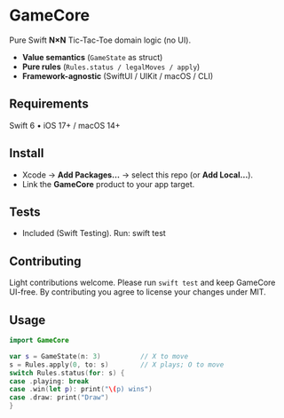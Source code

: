 # GameCore

Pure Swift **N×N** Tic-Tac-Toe domain logic (no UI).

- **Value semantics** (`GameState` as struct)
- **Pure rules** (`Rules.status / legalMoves / apply`)
- **Framework-agnostic** (SwiftUI / UIKit / macOS / CLI)

## Requirements
Swift 6 • iOS 17+ / macOS 14+

## Install
- Xcode → **Add Packages…** → select this repo (or **Add Local…**).
- Link the **GameCore** product to your app target.

## Tests
- Included (Swift Testing). Run: swift test

## Contributing
Light contributions welcome. Please run `swift test` and keep GameCore UI-free.
By contributing you agree to license your changes under MIT.

## Usage
```swift
import GameCore

var s = GameState(n: 3)          // X to move
s = Rules.apply(0, to: s)        // X plays; O to move
switch Rules.status(for: s) {
case .playing: break
case .win(let p): print("\(p) wins")
case .draw: print("Draw")
}

